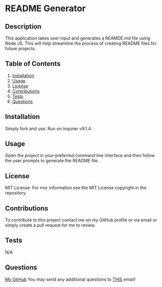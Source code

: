 
# README Generator

## Description

This application takes user input and generates a REAMDE.md file using Node JS. This will help streamline the process of creating README files for future projects. 

## Table of Contents

1. [Installation](#installation)
2. [Usage](#usage)
3. [License](#license)
4. [Contributions](#contributions)
5. [Tests](#tests)
6. [Questions](#questions)

## Installation

Simply fork and use. Run on inquirer v9.1.4.

## Usage

Open the project in your preferred command line interface and then follow the user prompts to generate the README file.

## License

MIT License: For mor information see the MIT License copyright in the repository.

## Contributions

To contribute to this project contact me on my GitHub profile or via email or simply create a pull request for me to review. 

## Tests

N/A

## Questions

[My GitHub](https://github.com/codejoes)
You may send any additional questions to [THIS](josephscodes@gmail.com) email!
